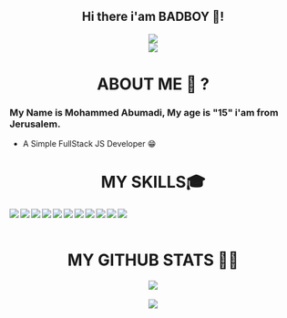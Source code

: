 


<h2 align="center">Hi there i'am BADBOY 👏!</h2>

<div align="center">
<img src="https://discord.c99.nl/widget/theme-3/842103364179197962.png"/>
  <br/>
    <img src="https://komarev.com/ghpvc/?username=BADBOY671"/>
</div>
<h1 align="center">ABOUT ME 🤔 ?</h1> 
<h3>My Name is Mohammed Abumadi, My age is "15" i'am from Jerusalem. </h3>

- A Simple FullStack JS Developer 😁

<h1 id="skills" align="center">MY SKILLS🎓</h1> 

<img align="left" src="https://img.icons8.com/color/48/000000/javascript.png"/>
<img align="left" src="https://img.icons8.com/color/48/000000/react-native.png"/>
<img align="left" src="https://img.icons8.com/color/48/000000/npm.png"/>
<img align="left" src="https://img.icons8.com/color/48/000000/nodejs.png"/>
<img align="left" src="https://img.icons8.com/color/48/000000/html-5--v1.png"/>
<img align="left" src="https://img.icons8.com/color/48/000000/css3"/>
<img align="left" src="https://img.icons8.com/color/48/000000/c-plus-plus-logo.png"/>
<img align="left" src="https://img.icons8.com/color/48/000000/mongodb.png"/>
<img align="left" src="https://img.icons8.com/color/48/000000/bootstrap.png"/>
<img align="left" src="https://img.icons8.com/color/48/000000/material-ui.png"/>
<img align="left" src="https://img.icons8.com/ultraviolet/40/000000/api-settings.png"/>
<br/>
<br/>
 <h1 align="center">MY GITHUB STATS 👨‍💻</h1>
  <div align="center">
  <img  src="https://github-readme-stats.vercel.app/api?username=BADBOY671&show_icons=true&theme=tokyonight"/>
<br />
<br />
    <img  src="https://github-readme-stats.vercel.app/api/top-langs/?username=BADBOY671&layout=compac&langs_count=8t&theme=tokyonight"/>
</div>
